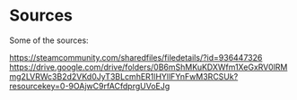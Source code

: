 # Sources

Some of the sources:

<https://steamcommunity.com/sharedfiles/filedetails/?id=936447326>
<https://drive.google.com/drive/folders/0B6mShMKuKDXWfm1XeGxRV0lRMmg2LVRWc3B2d2VKd0JyT3BLcmhER1lHYllFYnFwM3RCSUk?resourcekey=0-9OAjwC9rfACfdprgUVoEJg>
